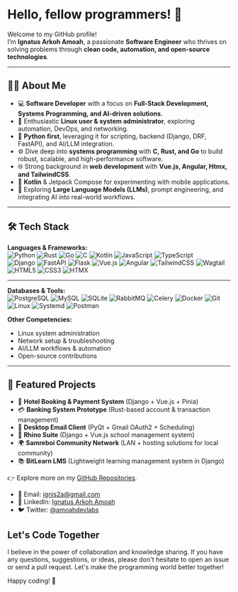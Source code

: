 # Hello, fellow programmers! 👋  

Welcome to my GitHub profile!  
I’m **Ignatus Arkoh Amoah**, a passionate **Software Engineer** who thrives on solving problems through **clean code, automation, and open-source technologies**.  

---

## 👨‍💻 About Me  

- 💻 **Software Developer** with a focus on **Full-Stack Development, Systems Programming, and AI-driven solutions**.  
- 🐧 Enthusiastic **Linux user & system administrator**, exploring automation, DevOps, and networking.  
- 🐍 **Python first**, leveraging it for scripting, backend (Django, DRF, FastAPI), and AI/LLM integration.  
- ⚙️ Dive deep into **systems programming** with **C, Rust, and Go** to build robust, scalable, and high-performance software.  
- 🌐 Strong background in **web development** with **Vue.js, Angular, Htmx, and TailwindCSS**.  
- 📱 **Kotlin** & Jetpack Compose for experimenting with mobile applications.  
- 🤖 Exploring **Large Language Models (LLMs)**, prompt engineering, and integrating AI into real-world workflows.  

---
## 🛠️ Tech Stack  

**Languages & Frameworks:**  
![Python](https://img.shields.io/badge/Python-3776AB?style=flat&logo=python&logoColor=white) 
![Rust](https://img.shields.io/badge/Rust-000000?style=flat&logo=rust&logoColor=white) 
![Go](https://img.shields.io/badge/Go-00ADD8?style=flat&logo=go&logoColor=white) 
![C](https://img.shields.io/badge/C-00599C?style=flat&logo=c&logoColor=white) 
![Kotlin](https://img.shields.io/badge/Kotlin-7F52FF?style=flat&logo=kotlin&logoColor=white) 
![JavaScript](https://img.shields.io/badge/JavaScript-F7DF1E?style=flat&logo=javascript&logoColor=black) 
![TypeScript](https://img.shields.io/badge/TypeScript-3178C6?style=flat&logo=typescript&logoColor=white)  
![Django](https://img.shields.io/badge/Django-092E20?style=flat&logo=django&logoColor=white) 
![FastAPI](https://img.shields.io/badge/FastAPI-009688?style=flat&logo=fastapi&logoColor=white) 
![Flask](https://img.shields.io/badge/Flask-000000?style=flat&logo=flask&logoColor=white) 
![Vue.js](https://img.shields.io/badge/Vue.js-4FC08D?style=flat&logo=vue.js&logoColor=white) 
![Angular](https://img.shields.io/badge/Angular-DD0031?style=flat&logo=angular&logoColor=white) 
![TailwindCSS](https://img.shields.io/badge/TailwindCSS-38B2AC?style=flat&logo=tailwind-css&logoColor=white) 
![Wagtail](https://img.shields.io/badge/Wagtail-43B1B0?style=flat&logo=wagtail&logoColor=white) 
![HTML5](https://img.shields.io/badge/HTML5-E34F26?style=flat&logo=html5&logoColor=white)
![CSS3](https://img.shields.io/badge/CSS3-1572B6?style=flat&logo=css3&logoColor=white)
![HTMX](https://img.shields.io/badge/HTMX-3366CC?style=flat&logo=htmx&logoColor=white)  

---

**Databases & Tools:**  
![PostgreSQL](https://img.shields.io/badge/PostgreSQL-4169E1?style=flat&logo=postgresql&logoColor=white) 
![MySQL](https://img.shields.io/badge/MySQL-4479A1?style=flat&logo=mysql&logoColor=white) 
![SQLite](https://img.shields.io/badge/SQLite-003B57?style=flat&logo=sqlite&logoColor=white) 
![RabbitMQ](https://img.shields.io/badge/RabbitMQ-FF6600?style=flat&logo=rabbitmq&logoColor=white) 
![Celery](https://img.shields.io/badge/Celery-37814A?style=flat&logo=celery&logoColor=white) 
![Docker](https://img.shields.io/badge/Docker-2496ED?style=flat&logo=docker&logoColor=white) 
![Git](https://img.shields.io/badge/Git-F05032?style=flat&logo=git&logoColor=white) 
![Linux](https://img.shields.io/badge/Linux-FCC624?style=flat&logo=linux&logoColor=black) 
![Systemd](https://img.shields.io/badge/Systemd-000000?style=flat&logo=linux&logoColor=white) 
![Postman](https://img.shields.io/badge/Postman-FF6C37?style=flat&logo=postman&logoColor=white)  




**Other Competencies:**  
- Linux system administration  
- Network setup & troubleshooting  
- AI/LLM workflows & automation  
- Open-source contributions  

---

## 📌 Featured Projects  

- 🏨 **Hotel Booking & Payment System** (Django + Vue.js + Pinia)  
- 💳 **Banking System Prototype** (Rust-based account & transaction management)  
- 📧 **Desktop Email Client** (PyQt + Gmail OAuth2 + Scheduling)  
- 🏫 **Rhino Suite** (Django + Vue.js school management system)  
- 🌍 **Samreboi Community Network** (LAN + hosting solutions for local community)  
- 📚 **BitLearn LMS** (Lightweight learning management system in Django)  

👉 Explore more on my [GitHub Repositories](https://github.com/AmoahDevLabs).  
- 📧 Email: [ignis2a@gmail.com](mailto:ignis2a@gmail.com)
- 💬 LinkedIn: [Ignatus Arkoh Amoah](https://www.linkedin.com/in/ignatus-arkoh-amoah-0313011a6/)
- 🐦 Twitter: [@amoahdevlabs](https://twitter.com/amoahdevlabs)

## Let's Code Together

I believe in the power of collaboration and knowledge sharing. If you have any questions, suggestions, or ideas, please don't hesitate to open an issue or send a pull request. Let's make the programming world better together!

Happy coding! 🚀
